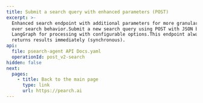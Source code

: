 ```yaml
---
title: Submit a search query with enhanced parameters (POST)
excerpt: >-
  Enhanced search endpoint with additional parameters for more granular control
  over search behavior.Submit a new search query using POST with JSON body. Uses
  LangGraph for processing with configurable options.This endpoint always
  returns results immediately (synchronous).
api:
  file: psearch-agent API Docs.yaml
  operationId: post_v2-search
hidden: false
next:
  pages:
    - title: Back to the main page
      type: link
      url: https://pearch.ai
---
```

<BookDemoButton href="https://calendly.com/all_pearch/hrachik-and-jerry-15min" label="Book a demo" sublabel="15 minutes • Calendly" size="lg" fullWidth={false} align="center" />